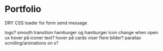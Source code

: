 # Portfolio




DRY CSS
loader for form send message

logo?
smooth transition hamburger og hamburger icon change when open
ux hover på iconer text? 
hover på cards viser flere bilder?
parallax scrolling/animations on s?


